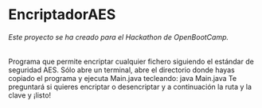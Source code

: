 # EncriptadorAES
###### Este proyecto se ha creado para el Hackathon de OpenBootCamp.

Programa que permite encriptar cualquier fichero siguiendo el estándar de seguridad AES. Sólo abre un terminal, abre el directorio donde hayas copiado
el programa y ejecuta Main.java tecleando:
java Main.java
Te preguntará si quieres encriptar o desencriptar y a continuación la ruta y la clave y ¡listo!
